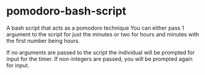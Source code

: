 # pomodoro-bash-script
A bash script that acts as a pomodoro technique 
You can either pass 1 argument to the script for just the minutes 
  or two for hours and minutes with the first number being hours. 
  
  If no arguments are passed to the script the individual will be prompted for input for the timer. 
  If non-integers are passed, you will be prompted again for input. 
